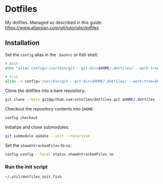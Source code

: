 # Dotfiles
My dotfiles. Managed as described in this guide: https://www.atlassian.com/git/tutorials/dotfiles

## Installation
Set the `config` alias in the `.bashrc` or fish shell:
```sh
# Bash
echo "alias config='/usr/bin/git --git-dir=$HOME/.dotfiles/ --work-tree=$HOME'" >> $HOME/.bashrc

# Fish
alias -s config='/usr/bin/git --git-dir=$HOME/.dotfiles/ --work-tree=$HOME'
```

Clone the dotfiles into a bare repository:
```sh
git clone --bare git@github.com:vstollen/dotfiles.git $HOME/.dotfiles
```

Checkout the repository contents into `$HOME`:
```sh
config checkout
```

Initialize and clone submodules:
```sh
git submodule update --init --recursive
```

Set the `showUntrackedFiles` to `no`:
```sh
config config --local status.showUntrackedFiles no
```

### Run the init script
```sh
~/.util/dotfiles_init.fish
```

